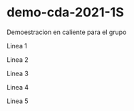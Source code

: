 # demo-cda-2021-1S
Demoestracion en caliente para el grupo

Linea 1

Linea 2

Linea 3

Linea 4

Linea 5

